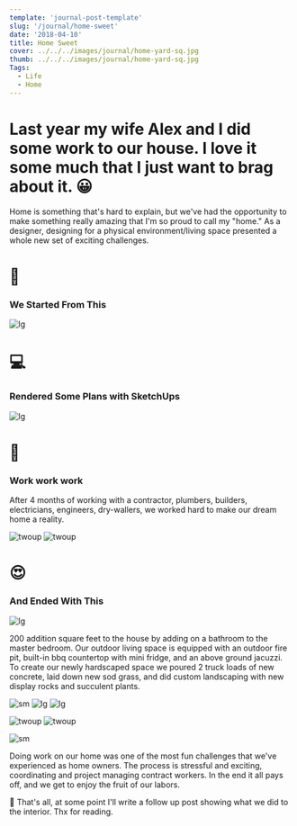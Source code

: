 ```yaml
---
template: 'journal-post-template'
slug: '/journal/home-sweet'
date: '2018-04-10'
title: Home Sweet
cover: ../../../images/journal/home-yard-sq.jpg
thumb: ../../../images/journal/home-yard-sq.jpg
Tags:
  - Life
  - Home
---
```


# Last year my wife Alex and I did some work to our house. I love it some much that I just want to brag about it. 😀

Home is something that's hard to explain, but we've had the opportunity to make something really amazing that I'm so proud to call my "home." As a designer, designing for a physical environment/living space presented a whole new set of exciting challenges.

# 🔨

### We Started From This

![lg](../../../images/journal/home-before.jpg)

# 💻

### Rendered Some Plans with SketchUps

![lg](/journal-gif/home-vid.gif)

# 💪

### Work work work

After 4 months of working with a contractor, plumbers, builders, electricians, engineers, dry-wallers, we worked hard to make our dream home a reality.

![twoup](/journal-gif/home-timelapse.gif)
![twoup](/journal-gif/home-timelapse-02.gif)

# 😍

### And Ended With This

![lg](../../../images/journal/home-yard-sq.jpg)

200 addition square feet to the house by adding on a bathroom to the master bedroom. Our outdoor living space is equipped with an outdoor fire pit, built-in bbq countertop with mini fridge, and an above ground jacuzzi. To create our newly hardscaped space we poured 2 truck loads of new concrete, laid down new sod grass, and did custom landscaping with new display rocks and succulent plants.

![sm](../../../images/journal/home-full.jpg)
![lg](../../../images/journal/home-deck.jpg)
![lg](../../../images/journal/home-firepit.jpg)

![twoup](../../../images/journal/home-kitty.jpg)
![twoup](../../../images/journal/home-puppy.jpg)

![sm](../../../images/journal/home-chairs.jpg)

Doing work on our home was one of the most fun challenges that we've experienced as home owners. The process is stressful and exciting, coordinating and project managing contract workers. In the end it all pays off, and we get to enjoy the fruit of our labors.

🙂 That's all, at some point I'll write a follow up post showing what we did to the interior. Thx for reading.
